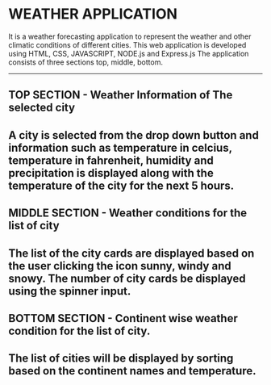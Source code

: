 # WEATHER APPLICATION

It is a weather forecasting application to represent the weather and other climatic conditions of different cities. This web application is developed using HTML, CSS, JAVASCRIPT, NODE.js and Express.js
The application consists of three sections top, middle, bottom.

---

## TOP SECTION - Weather Information of The selected city

## A city is selected from the drop down button and information such as temperature in celcius, temperature in fahrenheit, humidity and precipitation is displayed along with the temperature of the city for the next 5 hours.

## MIDDLE SECTION - Weather conditions for the list of city

## The list of the city cards are displayed based on the user clicking the icon sunny, windy and snowy. The number of city cards be displayed using the spinner input.

## BOTTOM SECTION - Continent wise weather condition for the list of city.

## The list of cities will be displayed by sorting based on the continent names and temperature.
